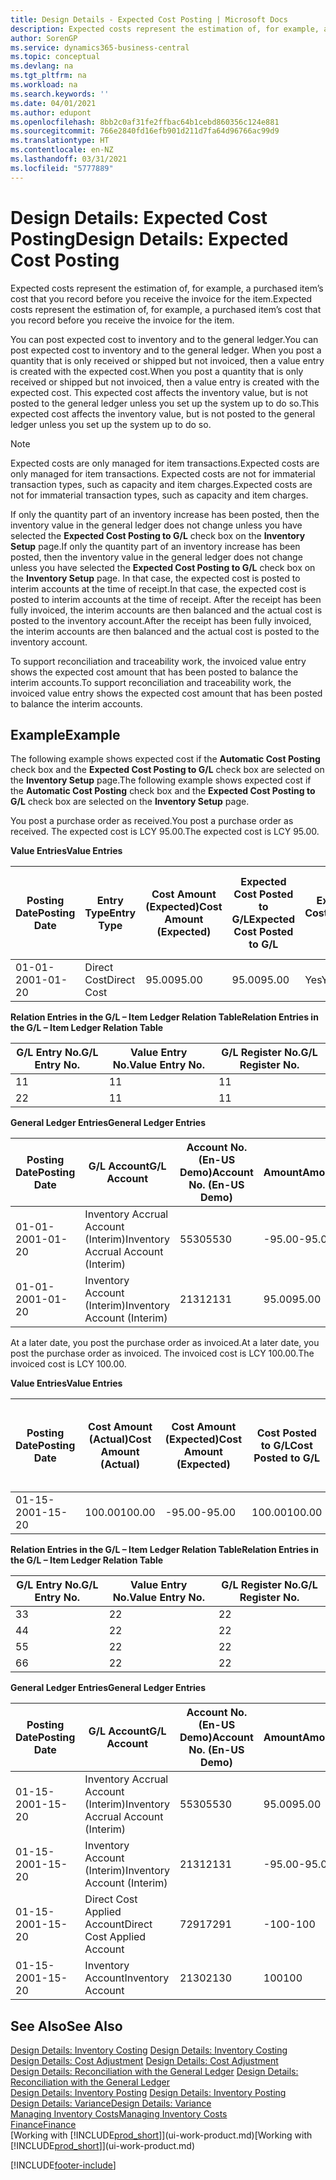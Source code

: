 ```yaml
---
title: Design Details - Expected Cost Posting | Microsoft Docs
description: Expected costs represent the estimation of, for example, a purchased item’s cost that you record before you receive the invoice for the item.
author: SorenGP
ms.service: dynamics365-business-central
ms.topic: conceptual
ms.devlang: na
ms.tgt_pltfrm: na
ms.workload: na
ms.search.keywords: ''
ms.date: 04/01/2021
ms.author: edupont
ms.openlocfilehash: 8bb2c0af31fe2ffbac64b1cebd860356c124e881
ms.sourcegitcommit: 766e2840fd16efb901d211d7fa64d96766ac99d9
ms.translationtype: HT
ms.contentlocale: en-NZ
ms.lasthandoff: 03/31/2021
ms.locfileid: "5777889"
---
```

# <a name="design-details-expected-cost-posting"></a><span data-ttu-id="300d3-103">Design Details: Expected Cost Posting</span><span class="sxs-lookup"><span data-stu-id="300d3-103">Design Details: Expected Cost Posting</span></span>
<span data-ttu-id="300d3-104">Expected costs represent the estimation of, for example, a purchased item’s cost that you record before you receive the invoice for the item.</span><span class="sxs-lookup"><span data-stu-id="300d3-104">Expected costs represent the estimation of, for example, a purchased item’s cost that you record before you receive the invoice for the item.</span></span>  

 <span data-ttu-id="300d3-105">You can post expected cost to inventory and to the general ledger.</span><span class="sxs-lookup"><span data-stu-id="300d3-105">You can post expected cost to inventory and to the general ledger.</span></span> <span data-ttu-id="300d3-106">When you post a quantity that is only received or shipped but not invoiced, then a value entry is created with the expected cost.</span><span class="sxs-lookup"><span data-stu-id="300d3-106">When you post a quantity that is only received or shipped but not invoiced, then a value entry is created with the expected cost.</span></span> <span data-ttu-id="300d3-107">This expected cost affects the inventory value, but is not posted to the general ledger unless you set up the system up to do so.</span><span class="sxs-lookup"><span data-stu-id="300d3-107">This expected cost affects the inventory value, but is not posted to the general ledger unless you set up the system up to do so.</span></span>  

> [!NOTE]  
>  <span data-ttu-id="300d3-108">Expected costs are only managed for item transactions.</span><span class="sxs-lookup"><span data-stu-id="300d3-108">Expected costs are only managed for item transactions.</span></span> <span data-ttu-id="300d3-109">Expected costs are not for immaterial transaction types, such as capacity and item charges.</span><span class="sxs-lookup"><span data-stu-id="300d3-109">Expected costs are not for immaterial transaction types, such as capacity and item charges.</span></span>  

 <span data-ttu-id="300d3-110">If only the quantity part of an inventory increase has been posted, then the inventory value in the general ledger does not change unless you have selected the **Expected Cost Posting to G/L** check box on the **Inventory Setup** page.</span><span class="sxs-lookup"><span data-stu-id="300d3-110">If only the quantity part of an inventory increase has been posted, then the inventory value in the general ledger does not change unless you have selected the **Expected Cost Posting to G/L** check box on the **Inventory Setup** page.</span></span> <span data-ttu-id="300d3-111">In that case, the expected cost is posted to interim accounts at the time of receipt.</span><span class="sxs-lookup"><span data-stu-id="300d3-111">In that case, the expected cost is posted to interim accounts at the time of receipt.</span></span> <span data-ttu-id="300d3-112">After the receipt has been fully invoiced, the interim accounts are then balanced and the actual cost is posted to the inventory account.</span><span class="sxs-lookup"><span data-stu-id="300d3-112">After the receipt has been fully invoiced, the interim accounts are then balanced and the actual cost is posted to the inventory account.</span></span>  

 <span data-ttu-id="300d3-113">To support reconciliation and traceability work, the invoiced value entry shows the expected cost amount that has been posted to balance the interim accounts.</span><span class="sxs-lookup"><span data-stu-id="300d3-113">To support reconciliation and traceability work, the invoiced value entry shows the expected cost amount that has been posted to balance the interim accounts.</span></span>  

## <a name="example"></a><span data-ttu-id="300d3-114">Example</span><span class="sxs-lookup"><span data-stu-id="300d3-114">Example</span></span>  
 <span data-ttu-id="300d3-115">The following example shows expected cost if the **Automatic Cost Posting** check box and the **Expected Cost Posting to G/L** check box are selected on the **Inventory Setup** page.</span><span class="sxs-lookup"><span data-stu-id="300d3-115">The following example shows expected cost if the **Automatic Cost Posting** check box and the **Expected Cost Posting to G/L** check box are selected on the **Inventory Setup** page.</span></span>  

 <span data-ttu-id="300d3-116">You post a purchase order as received.</span><span class="sxs-lookup"><span data-stu-id="300d3-116">You post a purchase order as received.</span></span> <span data-ttu-id="300d3-117">The expected cost is LCY 95.00.</span><span class="sxs-lookup"><span data-stu-id="300d3-117">The expected cost is LCY 95.00.</span></span>  

 <span data-ttu-id="300d3-118">**Value Entries**</span><span class="sxs-lookup"><span data-stu-id="300d3-118">**Value Entries**</span></span>  

|<span data-ttu-id="300d3-119">Posting Date</span><span class="sxs-lookup"><span data-stu-id="300d3-119">Posting Date</span></span>|<span data-ttu-id="300d3-120">Entry Type</span><span class="sxs-lookup"><span data-stu-id="300d3-120">Entry Type</span></span>|<span data-ttu-id="300d3-121">Cost Amount (Expected)</span><span class="sxs-lookup"><span data-stu-id="300d3-121">Cost Amount (Expected)</span></span>|<span data-ttu-id="300d3-122">Expected Cost Posted to G/L</span><span class="sxs-lookup"><span data-stu-id="300d3-122">Expected Cost Posted to G/L</span></span>|<span data-ttu-id="300d3-123">Expected Cost</span><span class="sxs-lookup"><span data-stu-id="300d3-123">Expected Cost</span></span>|<span data-ttu-id="300d3-124">Item Ledger Entry No.</span><span class="sxs-lookup"><span data-stu-id="300d3-124">Item Ledger Entry No.</span></span>|<span data-ttu-id="300d3-125">Entry No.</span><span class="sxs-lookup"><span data-stu-id="300d3-125">Entry No.</span></span>|  
|------------------|----------------|------------------------------|----------------------------------|-------------------|---------------------------|---------------|  
|<span data-ttu-id="300d3-126">01-01-20</span><span class="sxs-lookup"><span data-stu-id="300d3-126">01-01-20</span></span>|<span data-ttu-id="300d3-127">Direct Cost</span><span class="sxs-lookup"><span data-stu-id="300d3-127">Direct Cost</span></span>|<span data-ttu-id="300d3-128">95.00</span><span class="sxs-lookup"><span data-stu-id="300d3-128">95.00</span></span>|<span data-ttu-id="300d3-129">95.00</span><span class="sxs-lookup"><span data-stu-id="300d3-129">95.00</span></span>|<span data-ttu-id="300d3-130">Yes</span><span class="sxs-lookup"><span data-stu-id="300d3-130">Yes</span></span>|<span data-ttu-id="300d3-131">1</span><span class="sxs-lookup"><span data-stu-id="300d3-131">1</span></span>|<span data-ttu-id="300d3-132">1</span><span class="sxs-lookup"><span data-stu-id="300d3-132">1</span></span>|  

 <span data-ttu-id="300d3-133">**Relation Entries in the G/L – Item Ledger Relation Table**</span><span class="sxs-lookup"><span data-stu-id="300d3-133">**Relation Entries in the G/L – Item Ledger Relation Table**</span></span>  

|<span data-ttu-id="300d3-134">G/L Entry No.</span><span class="sxs-lookup"><span data-stu-id="300d3-134">G/L Entry No.</span></span>|<span data-ttu-id="300d3-135">Value Entry No.</span><span class="sxs-lookup"><span data-stu-id="300d3-135">Value Entry No.</span></span>|<span data-ttu-id="300d3-136">G/L Register No.</span><span class="sxs-lookup"><span data-stu-id="300d3-136">G/L Register No.</span></span>|  
|--------------------|---------------------|-----------------------|  
|<span data-ttu-id="300d3-137">1</span><span class="sxs-lookup"><span data-stu-id="300d3-137">1</span></span>|<span data-ttu-id="300d3-138">1</span><span class="sxs-lookup"><span data-stu-id="300d3-138">1</span></span>|<span data-ttu-id="300d3-139">1</span><span class="sxs-lookup"><span data-stu-id="300d3-139">1</span></span>|  
|<span data-ttu-id="300d3-140">2</span><span class="sxs-lookup"><span data-stu-id="300d3-140">2</span></span>|<span data-ttu-id="300d3-141">1</span><span class="sxs-lookup"><span data-stu-id="300d3-141">1</span></span>|<span data-ttu-id="300d3-142">1</span><span class="sxs-lookup"><span data-stu-id="300d3-142">1</span></span>|  

 <span data-ttu-id="300d3-143">**General Ledger Entries**</span><span class="sxs-lookup"><span data-stu-id="300d3-143">**General Ledger Entries**</span></span>  

|<span data-ttu-id="300d3-144">Posting Date</span><span class="sxs-lookup"><span data-stu-id="300d3-144">Posting Date</span></span>|<span data-ttu-id="300d3-145">G/L Account</span><span class="sxs-lookup"><span data-stu-id="300d3-145">G/L Account</span></span>|<span data-ttu-id="300d3-146">Account No. (En-US Demo)</span><span class="sxs-lookup"><span data-stu-id="300d3-146">Account No. (En-US Demo)</span></span>|<span data-ttu-id="300d3-147">Amount</span><span class="sxs-lookup"><span data-stu-id="300d3-147">Amount</span></span>|<span data-ttu-id="300d3-148">Entry No.</span><span class="sxs-lookup"><span data-stu-id="300d3-148">Entry No.</span></span>|  
|------------------|------------------|---------------------------------|------------|---------------|  
|<span data-ttu-id="300d3-149">01-01-20</span><span class="sxs-lookup"><span data-stu-id="300d3-149">01-01-20</span></span>|<span data-ttu-id="300d3-150">Inventory Accrual Account (Interim)</span><span class="sxs-lookup"><span data-stu-id="300d3-150">Inventory Accrual Account (Interim)</span></span>|<span data-ttu-id="300d3-151">5530</span><span class="sxs-lookup"><span data-stu-id="300d3-151">5530</span></span>|<span data-ttu-id="300d3-152">-95.00</span><span class="sxs-lookup"><span data-stu-id="300d3-152">-95.00</span></span>|<span data-ttu-id="300d3-153">2</span><span class="sxs-lookup"><span data-stu-id="300d3-153">2</span></span>|  
|<span data-ttu-id="300d3-154">01-01-20</span><span class="sxs-lookup"><span data-stu-id="300d3-154">01-01-20</span></span>|<span data-ttu-id="300d3-155">Inventory Account (Interim)</span><span class="sxs-lookup"><span data-stu-id="300d3-155">Inventory Account (Interim)</span></span>|<span data-ttu-id="300d3-156">2131</span><span class="sxs-lookup"><span data-stu-id="300d3-156">2131</span></span>|<span data-ttu-id="300d3-157">95.00</span><span class="sxs-lookup"><span data-stu-id="300d3-157">95.00</span></span>|<span data-ttu-id="300d3-158">1</span><span class="sxs-lookup"><span data-stu-id="300d3-158">1</span></span>|  

 <span data-ttu-id="300d3-159">At a later date, you post the purchase order as invoiced.</span><span class="sxs-lookup"><span data-stu-id="300d3-159">At a later date, you post the purchase order as invoiced.</span></span> <span data-ttu-id="300d3-160">The invoiced cost is LCY 100.00.</span><span class="sxs-lookup"><span data-stu-id="300d3-160">The invoiced cost is LCY 100.00.</span></span>  

 <span data-ttu-id="300d3-161">**Value Entries**</span><span class="sxs-lookup"><span data-stu-id="300d3-161">**Value Entries**</span></span>  

|<span data-ttu-id="300d3-162">Posting Date</span><span class="sxs-lookup"><span data-stu-id="300d3-162">Posting Date</span></span>|<span data-ttu-id="300d3-163">Cost Amount (Actual)</span><span class="sxs-lookup"><span data-stu-id="300d3-163">Cost Amount (Actual)</span></span>|<span data-ttu-id="300d3-164">Cost Amount (Expected)</span><span class="sxs-lookup"><span data-stu-id="300d3-164">Cost Amount (Expected)</span></span>|<span data-ttu-id="300d3-165">Cost Posted to G/L</span><span class="sxs-lookup"><span data-stu-id="300d3-165">Cost Posted to G/L</span></span>|<span data-ttu-id="300d3-166">Expected Cost</span><span class="sxs-lookup"><span data-stu-id="300d3-166">Expected Cost</span></span>|<span data-ttu-id="300d3-167">Item Ledger Entry No.</span><span class="sxs-lookup"><span data-stu-id="300d3-167">Item Ledger Entry No.</span></span>|<span data-ttu-id="300d3-168">Entry No.</span><span class="sxs-lookup"><span data-stu-id="300d3-168">Entry No.</span></span>|  
|------------------|----------------------------|------------------------------|-------------------------|-------------------|---------------------------|---------------|  
|<span data-ttu-id="300d3-169">01-15-20</span><span class="sxs-lookup"><span data-stu-id="300d3-169">01-15-20</span></span>|<span data-ttu-id="300d3-170">100.00</span><span class="sxs-lookup"><span data-stu-id="300d3-170">100.00</span></span>|<span data-ttu-id="300d3-171">-95.00</span><span class="sxs-lookup"><span data-stu-id="300d3-171">-95.00</span></span>|<span data-ttu-id="300d3-172">100.00</span><span class="sxs-lookup"><span data-stu-id="300d3-172">100.00</span></span>|<span data-ttu-id="300d3-173">No</span><span class="sxs-lookup"><span data-stu-id="300d3-173">No</span></span>|<span data-ttu-id="300d3-174">1</span><span class="sxs-lookup"><span data-stu-id="300d3-174">1</span></span>|<span data-ttu-id="300d3-175">2</span><span class="sxs-lookup"><span data-stu-id="300d3-175">2</span></span>|  

 <span data-ttu-id="300d3-176">**Relation Entries in the G/L – Item Ledger Relation Table**</span><span class="sxs-lookup"><span data-stu-id="300d3-176">**Relation Entries in the G/L – Item Ledger Relation Table**</span></span>  

|<span data-ttu-id="300d3-177">G/L Entry No.</span><span class="sxs-lookup"><span data-stu-id="300d3-177">G/L Entry No.</span></span>|<span data-ttu-id="300d3-178">Value Entry No.</span><span class="sxs-lookup"><span data-stu-id="300d3-178">Value Entry No.</span></span>|<span data-ttu-id="300d3-179">G/L Register No.</span><span class="sxs-lookup"><span data-stu-id="300d3-179">G/L Register No.</span></span>|  
|--------------------|---------------------|-----------------------|  
|<span data-ttu-id="300d3-180">3</span><span class="sxs-lookup"><span data-stu-id="300d3-180">3</span></span>|<span data-ttu-id="300d3-181">2</span><span class="sxs-lookup"><span data-stu-id="300d3-181">2</span></span>|<span data-ttu-id="300d3-182">2</span><span class="sxs-lookup"><span data-stu-id="300d3-182">2</span></span>|  
|<span data-ttu-id="300d3-183">4</span><span class="sxs-lookup"><span data-stu-id="300d3-183">4</span></span>|<span data-ttu-id="300d3-184">2</span><span class="sxs-lookup"><span data-stu-id="300d3-184">2</span></span>|<span data-ttu-id="300d3-185">2</span><span class="sxs-lookup"><span data-stu-id="300d3-185">2</span></span>|  
|<span data-ttu-id="300d3-186">5</span><span class="sxs-lookup"><span data-stu-id="300d3-186">5</span></span>|<span data-ttu-id="300d3-187">2</span><span class="sxs-lookup"><span data-stu-id="300d3-187">2</span></span>|<span data-ttu-id="300d3-188">2</span><span class="sxs-lookup"><span data-stu-id="300d3-188">2</span></span>|  
|<span data-ttu-id="300d3-189">6</span><span class="sxs-lookup"><span data-stu-id="300d3-189">6</span></span>|<span data-ttu-id="300d3-190">2</span><span class="sxs-lookup"><span data-stu-id="300d3-190">2</span></span>|<span data-ttu-id="300d3-191">2</span><span class="sxs-lookup"><span data-stu-id="300d3-191">2</span></span>|  

 <span data-ttu-id="300d3-192">**General Ledger Entries**</span><span class="sxs-lookup"><span data-stu-id="300d3-192">**General Ledger Entries**</span></span>  

|<span data-ttu-id="300d3-193">Posting Date</span><span class="sxs-lookup"><span data-stu-id="300d3-193">Posting Date</span></span>|<span data-ttu-id="300d3-194">G/L Account</span><span class="sxs-lookup"><span data-stu-id="300d3-194">G/L Account</span></span>|<span data-ttu-id="300d3-195">Account No. (En-US Demo)</span><span class="sxs-lookup"><span data-stu-id="300d3-195">Account No. (En-US Demo)</span></span>|<span data-ttu-id="300d3-196">Amount</span><span class="sxs-lookup"><span data-stu-id="300d3-196">Amount</span></span>|<span data-ttu-id="300d3-197">Entry No.</span><span class="sxs-lookup"><span data-stu-id="300d3-197">Entry No.</span></span>|  
|------------------|------------------|---------------------------------|------------|---------------|  
|<span data-ttu-id="300d3-198">01-15-20</span><span class="sxs-lookup"><span data-stu-id="300d3-198">01-15-20</span></span>|<span data-ttu-id="300d3-199">Inventory Accrual Account (Interim)</span><span class="sxs-lookup"><span data-stu-id="300d3-199">Inventory Accrual Account (Interim)</span></span>|<span data-ttu-id="300d3-200">5530</span><span class="sxs-lookup"><span data-stu-id="300d3-200">5530</span></span>|<span data-ttu-id="300d3-201">95.00</span><span class="sxs-lookup"><span data-stu-id="300d3-201">95.00</span></span>|<span data-ttu-id="300d3-202">4</span><span class="sxs-lookup"><span data-stu-id="300d3-202">4</span></span>|  
|<span data-ttu-id="300d3-203">01-15-20</span><span class="sxs-lookup"><span data-stu-id="300d3-203">01-15-20</span></span>|<span data-ttu-id="300d3-204">Inventory Account (Interim)</span><span class="sxs-lookup"><span data-stu-id="300d3-204">Inventory Account (Interim)</span></span>|<span data-ttu-id="300d3-205">2131</span><span class="sxs-lookup"><span data-stu-id="300d3-205">2131</span></span>|<span data-ttu-id="300d3-206">-95.00</span><span class="sxs-lookup"><span data-stu-id="300d3-206">-95.00</span></span>|<span data-ttu-id="300d3-207">3</span><span class="sxs-lookup"><span data-stu-id="300d3-207">3</span></span>|  
|<span data-ttu-id="300d3-208">01-15-20</span><span class="sxs-lookup"><span data-stu-id="300d3-208">01-15-20</span></span>|<span data-ttu-id="300d3-209">Direct Cost Applied Account</span><span class="sxs-lookup"><span data-stu-id="300d3-209">Direct Cost Applied Account</span></span>|<span data-ttu-id="300d3-210">7291</span><span class="sxs-lookup"><span data-stu-id="300d3-210">7291</span></span>|<span data-ttu-id="300d3-211">-100</span><span class="sxs-lookup"><span data-stu-id="300d3-211">-100</span></span>|<span data-ttu-id="300d3-212">6</span><span class="sxs-lookup"><span data-stu-id="300d3-212">6</span></span>|  
|<span data-ttu-id="300d3-213">01-15-20</span><span class="sxs-lookup"><span data-stu-id="300d3-213">01-15-20</span></span>|<span data-ttu-id="300d3-214">Inventory Account</span><span class="sxs-lookup"><span data-stu-id="300d3-214">Inventory Account</span></span>|<span data-ttu-id="300d3-215">2130</span><span class="sxs-lookup"><span data-stu-id="300d3-215">2130</span></span>|<span data-ttu-id="300d3-216">100</span><span class="sxs-lookup"><span data-stu-id="300d3-216">100</span></span>|<span data-ttu-id="300d3-217">5</span><span class="sxs-lookup"><span data-stu-id="300d3-217">5</span></span>|  

## <a name="see-also"></a><span data-ttu-id="300d3-218">See Also</span><span class="sxs-lookup"><span data-stu-id="300d3-218">See Also</span></span>
 <span data-ttu-id="300d3-219">[Design Details: Inventory Costing](design-details-inventory-costing.md) </span><span class="sxs-lookup"><span data-stu-id="300d3-219">[Design Details: Inventory Costing](design-details-inventory-costing.md) </span></span>  
 <span data-ttu-id="300d3-220">[Design Details: Cost Adjustment](design-details-cost-adjustment.md) </span><span class="sxs-lookup"><span data-stu-id="300d3-220">[Design Details: Cost Adjustment](design-details-cost-adjustment.md) </span></span>  
 <span data-ttu-id="300d3-221">[Design Details: Reconciliation with the General Ledger](design-details-reconciliation-with-the-general-ledger.md) </span><span class="sxs-lookup"><span data-stu-id="300d3-221">[Design Details: Reconciliation with the General Ledger](design-details-reconciliation-with-the-general-ledger.md) </span></span>  
 <span data-ttu-id="300d3-222">[Design Details: Inventory Posting](design-details-inventory-posting.md) </span><span class="sxs-lookup"><span data-stu-id="300d3-222">[Design Details: Inventory Posting](design-details-inventory-posting.md) </span></span>  
 [<span data-ttu-id="300d3-223">Design Details: Variance</span><span class="sxs-lookup"><span data-stu-id="300d3-223">Design Details: Variance</span></span>](design-details-variance.md)  
 [<span data-ttu-id="300d3-224">Managing Inventory Costs</span><span class="sxs-lookup"><span data-stu-id="300d3-224">Managing Inventory Costs</span></span>](finance-manage-inventory-costs.md)  
 [<span data-ttu-id="300d3-225">Finance</span><span class="sxs-lookup"><span data-stu-id="300d3-225">Finance</span></span>](finance.md)  
 <span data-ttu-id="300d3-226">[Working with [!INCLUDE[prod_short](includes/prod_short.md)]](ui-work-product.md)</span><span class="sxs-lookup"><span data-stu-id="300d3-226">[Working with [!INCLUDE[prod_short](includes/prod_short.md)]](ui-work-product.md)</span></span>


[!INCLUDE[footer-include](includes/footer-banner.md)]